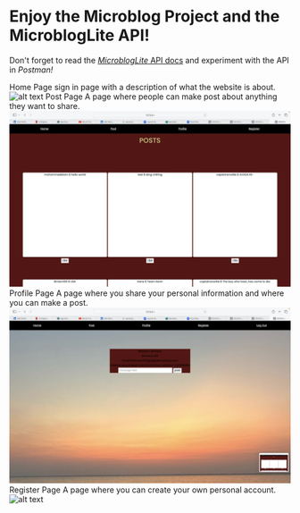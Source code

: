 # Enjoy the Microblog Project and the MicroblogLite API!

Don't forget to read the [*MicroblogLite* API docs](http://microbloglite.us-east-2.elasticbeanstalk.com/docs) and experiment with the API in *Postman!*

Home Page
sign in page with a description of what the website is about.
![alt text](<Screen Shot 2024-06-28 at 11.08.19 AM.png>)
Post Page
A page where people can make post about anything they want to share.
![alt text](<Screen Shot 2024-06-28 at 11.08.37 AM.png>)
Profile Page
A page where you share your personal information and where you can make a post.
![alt text](<Screen Shot 2024-06-28 at 11.08.43 AM.png>)
Register Page
A page where you can create your own personal account.
![alt text](<Screen Shot 2024-06-28 at 11.08.50 AM.png>)